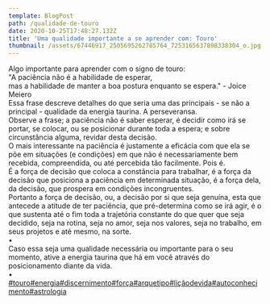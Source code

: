 ```yaml
---
template: BlogPost
path: /qualidade-de-touro
date: 2020-10-25T17:48:27.132Z
title: 'Uma qualidade importante a se aprender com: Touro'
thumbnail: /assets/67446917_2505695262785764_7253165637898338304_o.jpg
---
```

<!--StartFragment-->

Algo importante para aprender com o signo de touro:\
"A paciência não é a habilidade de esperar,\
mas a habilidade de manter a boa postura enquanto se espera." - Joice Meiero\
Essa frase descreve detalhes do que seria uma das principais - se não a principal - qualidade da energia taurina. A perseveransa.\
Observe a frase; a paciência não é saber esperar, é decidir como irá se portar, se colocar, ou se posicionar durante toda a espera; e sobre circunstância alguma, revidar desta decisão.\
O mais interessante na paciência é justamente a eficácia com que ela se põe em situações (e condições) em que não é necessariamente bem recebida, compreendida, ou até percebida tão facilmente. Pois é.\
É a força de decisão que coloca a constância para trabalhar, é a força da decisão que posiciona a paciência em determinada situação, é a força dela, da decisão, que prospera em condições incongruentes.\
Portanto a força de decisão, ou, a decisão por si que seja genuína, esta que antecede a atitude de ter paciência, que pré-determina como se irá agir, é o que sustenta até o fim toda a trajetória constante do que quer que seja decidido, seja na rotina, seja no amor, seja nos valores, seja no trabalho, em seus projetos e até mesmo, na sorte.\
•\
Caso essa seja uma qualidade necessária ou importante para o seu momento, ative a energia taurina que há em você através do posicionamento diante da vida.\
•\
[\#touro](https://www.instagram.com/explore/tags/touro/)[\#energia](https://www.instagram.com/explore/tags/energia/)[\#discernimento](https://www.instagram.com/explore/tags/discernimento/)[\#força](https://www.instagram.com/explore/tags/for%C3%A7a/)[\#arquetipo](https://www.instagram.com/explore/tags/arquetipo/)[\#liçãodevida](https://www.instagram.com/explore/tags/li%C3%A7%C3%A3odevida/)[\#autoconhecimento](https://www.instagram.com/explore/tags/autoconhecimento/)[\#astrologia](https://www.instagram.com/explore/tags/astrologia/)

<!--EndFragment-->
